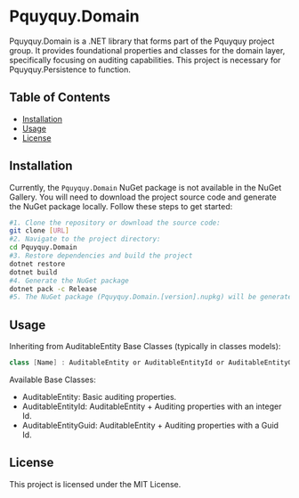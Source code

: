 # Pquyquy.Domain

Pquyquy.Domain is a .NET library that forms part of the Pquyquy project group. It provides foundational properties and classes for the domain layer, specifically focusing on auditing capabilities. This project is necessary for Pquyquy.Persistence to function.

## Table of Contents

- [Installation](#installation)
- [Usage](#usage)
- [License](#license)

## Installation

Currently, the `Pquyquy.Domain` NuGet package is not available in the NuGet Gallery. You will need to download the project source code and generate the NuGet package locally. Follow these steps to get started:

   ```bash
   #1. Clone the repository or download the source code:
   git clone [URL]
   #2. Navigate to the project directory:
   cd Pquyquy.Domain
   #3. Restore dependencies and build the project
   dotnet restore
   dotnet build
   #4. Generate the NuGet package
   dotnet pack -c Release
   #5. The NuGet package (Pquyquy.Domain.[version].nupkg) will be generated in the bin/Release directory of the project. You can then reference this local package in your other projects as needed.
   ```

## Usage

Inheriting from AuditableEntity Base Classes (typically in classes models):
   
   ```csharp
   class [Name] : AuditableEntity or AuditableEntityId or AuditableEntityGuid
   ```

Available Base Classes:
- AuditableEntity: Basic auditing properties.
- AuditableEntityId: AuditableEntity + Auditing properties with an integer Id.
- AuditableEntityGuid: AuditableEntity + Auditing properties with a Guid Id.

## License

This project is licensed under the MIT License. 